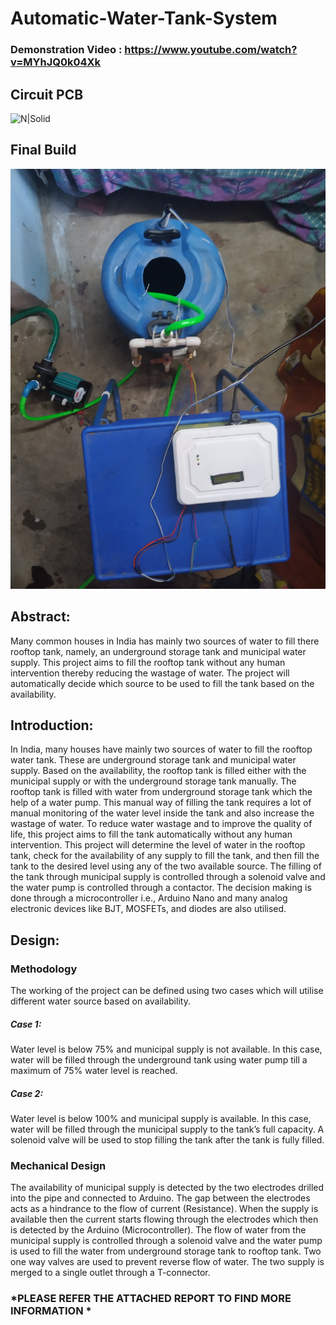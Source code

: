 # Automatic-Water-Tank-System

### Demonstration Video : https://www.youtube.com/watch?v=MYhJQ0k04Xk

## Circuit PCB
![N|Solid](https://github.com/naman-tanwar/Automatic-Water-Tank-System/blob/main/Photos/IMG_20211016_184807.jpg)
## Final Build
![N|Solid](https://github.com/naman-tanwar/Automatic-Water-Tank-System/blob/main/Photos/IMG_20211107_113342.jpg)

## Abstract:
Many common houses in India has mainly two sources of water to fill there rooftop tank, namely, an underground storage tank and municipal water supply. This project aims to fill the rooftop tank without any human intervention thereby reducing the wastage of water. The project will automatically decide which source to be used to fill the tank based on the availability.

## Introduction:
In India, many houses have mainly two sources of water to fill the rooftop water tank. These are underground storage tank and municipal water supply. Based on the availability, the rooftop tank is filled either with the municipal supply or with the underground storage tank manually. The rooftop tank is filled with water from underground storage tank which the help of a water pump.
This manual way of filling the tank requires a lot of manual monitoring of the water level inside the tank and also increase the wastage of water. To reduce water wastage and to improve the quality of life, this project aims to fill the tank automatically without any human intervention.
This project will determine the level of water in the rooftop tank, check for the availability of any supply to fill the tank, and then fill the tank to the desired level using any of the two available source. The filling of the tank through municipal supply is controlled through a solenoid valve and the water pump is controlled through a contactor. The decision making is done through a microcontroller i.e., Arduino Nano and many analog electronic devices like BJT, MOSFETs, and diodes are also utilised.

## Design:
### Methodology
The working of the project can be defined using two cases which will utilise different water source based on availability.
##### Case 1:
Water level is below 75% and municipal supply is not available.
In this case, water will be filled through the underground tank using water pump till a maximum of 75% water level is reached.
##### Case 2:
Water level is below 100% and municipal supply is available.
In this case, water will be filled through the municipal supply to the tank’s full capacity. A solenoid valve will be used to stop filling the tank after the tank is fully filled.

### Mechanical Design
The availability of municipal supply is detected by the two electrodes drilled into the pipe and connected to Arduino. The gap between the electrodes acts as a hindrance to the flow of current (Resistance). When the supply is available then the current starts flowing through the electrodes which then is detected by the Arduino (Microcontroller).
The flow of water from the municipal supply is controlled through a solenoid valve and the water pump is used to fill the water from underground storage tank to rooftop tank.
Two one way valves are used to prevent reverse flow of water. The two supply is merged to a single outlet through a T-connector.


### *PLEASE REFER THE ATTACHED REPORT TO FIND MORE INFORMATION *
